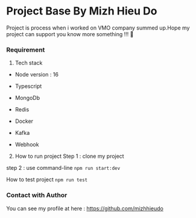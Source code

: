# Project Base By Mizh Hieu Do

Project is process when i worked on VMO company summed up.Hope my project can support you know more something !!! :smiling_face_with_three_hearts:

### Requirement 

1. Tech stack 

- Node version : 16 

- Typescript 

- MongoDb 

- Redis 

- Docker 

- Kafka 

- Webhook

2. How to run project 
Step 1 : clone my project 

step 2 : use command-line 
`npm run start:dev`

How to test project 
`npm run test`

### Contact with Author 

You can see my profile at here : https://github.com/mizhhieudo